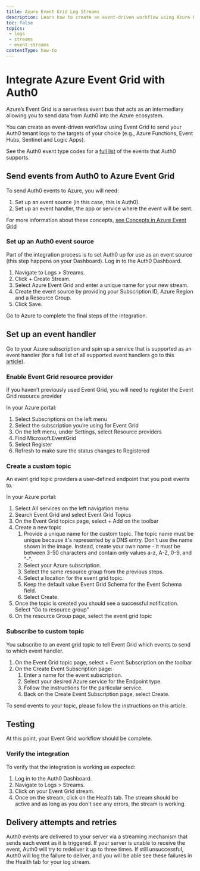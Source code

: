 ```yaml
---
title: Azure Event Grid Log Streams
description: Learn how to create an event-driven workflow using Azure Event Grid and send your tenant logs anywhere within the Azure ecosystem.
toc: false
topics:
 - logs
 - streams
 - event-streams
contentType: how-to
---
```


# Integrate Azure Event Grid with Auth0

Azure’s Event Grid is a serverless event bus that acts as an intermediary allowing you to send data from Auth0 into the Azure ecosystem.

You can create an event-driven workflow using Event Grid to send your Auth0 tenant logs to the targets of your choice (e.g., Azure Functions, Event Hubs, Sentinel and Logic Apps).

See the Auth0 event type codes for a [full list](https://auth0.com/docs/logs/references/log-event-type-codes) of the events that Auth0 supports.

## Send events from Auth0 to Azure Event Grid

To send Auth0 events to Azure, you will need:

1. Set up an event source (in this case, this is Auth0).
2. Set up an event handler, the app or service where the event will be sent.

For more information about these concepts, [see Concepts in Azure Event Grid](https://docs.microsoft.com/en-us/azure/event-grid/concepts)

### Set up an Auth0 event source

Part of the integration process is to set Auth0 up for use as an event source (this step happens on your Dashboard).
Log in to the Auth0 Dashboard.

1. Navigate to Logs > Streams.
2. Click + Create Stream.
3. Select Azure Event Grid and enter a unique name for your new stream.
4. Create the event source by providing your Subscription ID, Azure Region and a Resource Group. 
5. Click Save.

Go to Azure to complete the final steps of the integration.

## Set up an event handler

Go to your Azure subscription and spin up a service that is supported as an event handler (for a full list of all supported event handlers go to this [article](https://docs.microsoft.com/en-us/azure/event-grid/event-handlers)).

### Enable Event Grid resource provider

If you haven’t previously used Event Grid, you will need to register the Event Grid resource provider

In your Azure portal:

1. Select Subscriptions on the left menu
2. Select the subscription you’re using for Event Grid
3. On the left menu, under Settings, select Resource providers
4. Find Microsoft.EventGrid
5. Select Register
6. Refresh to make sure the status changes to Registered

### Create a custom topic

An event grid topic providers a user-defined endpoint that you post events to.

In your Azure portal:

1. Select All services on the left navigation menu
2. Search Event Grid and select Event Grid Topics
3. On the Event Grid topics page, select + Add on the toolbar
4. Create a new topic
    1. Provide a unique name for the custom topic. The topic name must be unique because it's represented by a DNS entry. Don't use the name shown in the image. Instead, create your own name - it must be between 3-50 characters and contain only values a-z, A-Z, 0-9, and "-".
    2. Select your Azure subscription.
    3. Select the same resource group from the previous steps.
    4. Select a location for the event grid topic.
    5. Keep the default value Event Grid Schema for the Event Schema field.
    6. Select Create.
5. Once the topic is created you should see a successful notification. Select “Go to resource group”
6. On the resource Group page, select the event grid topic

### Subscribe to custom topic

You subscribe to an event grid topic to tell Event Grid which events to send to which event handler.

1. On the Event Grid topic page, select + Event Subscription on the toolbar
2. On the Create Event Subscription page:
    1. Enter a name for the event subscription.
    2. Select your desired Azure service for the Endpoint type.
    3. Follow the instructions for the particular service.
    4. Back on the Create Event Subscription page, select Create.

To send events to your topic, please follow the instructions on this article.

## Testing

At this point, your Event Grid workflow should be complete. 

### Verify the integration

To verify that the integration is working as expected:

1. Log in to the Auth0 Dashboard.
2. Navigate to Logs > Streams.
3. Click on your Event Grid stream.
4. Once on the stream, click on the Health tab. The stream should be active and as long as you don't see any errors, the stream is working.

## Delivery attempts and retries

Auth0 events are delivered to your server via a streaming mechanism that sends each event as it is triggered. If your server is unable to receive the event, Auth0 will try to redeliver it up to three times. If still unsuccessful, Auth0 will log the failure to deliver, and you will be able see these failures in the Health tab for your log stream.
